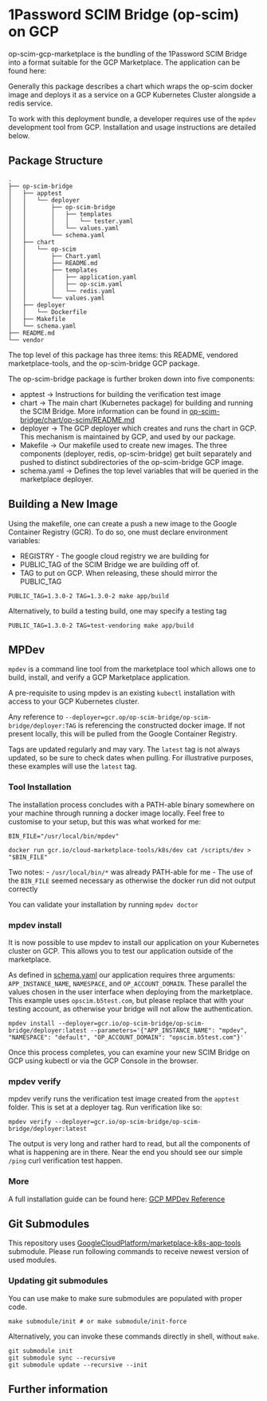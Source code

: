 # 1Password SCIM Bridge (op-scim) on GCP

op-scim-gcp-marketplace is the bundling of the 1Password SCIM Bridge into a format suitable for the GCP Marketplace. The application can be found here:

Generally this package describes a chart which wraps the op-scim docker image and deploys it as a service on a GCP Kubernetes Cluster alongside a redis service.

To work with this deployment bundle, a developer requires use of the `mpdev` development tool from GCP. Installation and usage instructions are detailed below.

## Package Structure

```
.
├── op-scim-bridge
│   ├── apptest
│   │   └── deployer
│   │       ├── op-scim-bridge
│   │       │   ├── templates
│   │       │   │   └── tester.yaml
│   │       │   └── values.yaml
│   │       └── schema.yaml
│   ├── chart
│   │   └── op-scim
│   │       ├── Chart.yaml
│   │       ├── README.md
│   │       ├── templates
│   │       │   ├── application.yaml
│   │       │   ├── op-scim.yaml
│   │       │   └── redis.yaml
│   │       └── values.yaml
│   ├── deployer
│   │   └── Dockerfile
│   ├── Makefile
│   └── schema.yaml
├── README.md
└── vendor
```
The top level of this package has three items: this README, vendored marketplace-tools, and the op-scim-bridge GCP package.

The op-scim-bridge package is further broken down into five components:
- apptest -> Instructions for building the verification test image
- chart -> The main chart (Kubernetes package) for building and running the SCIM Bridge. More information can be found in [op-scim-bridge/chart/op-scim/README.md](./op-scim-bridge/chart/op-scim/README.md)
- deployer -> The GCP deployer which creates and runs the chart in GCP. This mechanism is maintained by GCP, and used by our package.
- Makefile -> Our makefile used to create new images. The three components (deployer, redis, op-scim-bridge) get built separately and pushed to distinct subdirectories of the op-scim-bridge GCP image.
- schema.yaml -> Defines the top level variables that will be queried in the marketplace deployer.

## Building a New Image

Using the makefile, one can create a push a new image to the Google Container Registry (GCR). To do so, one must declare environment variables:

- REGISTRY - The google cloud registry we are building for
- PUBLIC_TAG of the SCIM Bridge we are building off of.
- TAG to put on GCP. When releasing, these should mirror the PUBLIC_TAG

```
PUBLIC_TAG=1.3.0-2 TAG=1.3.0-2 make app/build
```

Alternatively, to build a testing build, one may specify a testing tag

```
PUBLIC_TAG=1.3.0-2 TAG=test-vendoring make app/build
```

## MPDev

`mpdev` is a command line tool from the marketplace tool which allows one to build, install, and verify a GCP Marketplace application.

A pre-requisite to using mpdev is an existing `kubectl` installation with access to your GCP Kubernetes cluster.

Any reference to `--deployer=gcr.op/op-scim-bridge/op-scim-bridge/deployer:TAG` is referencing the constructed docker image. If not present locally, this will be pulled from the Google Container Registry.

Tags are updated regularly and may vary. The `latest` tag is not always updated, so be sure to check dates when pulling. For illustrative purposes, these examples will use the `latest` tag.

### Tool Installation

The installation process concludes with a PATH-able binary somewhere on your machine through running a docker image locally. Feel free to customise to your setup, but this was what worked for me:

```
BIN_FILE="/usr/local/bin/mpdev"

docker run gcr.io/cloud-marketplace-tools/k8s/dev cat /scripts/dev > "$BIN_FILE"
```
Two notes:
    - `/usr/local/bin/*` was already PATH-able for me
    - The use of the `BIN_FILE` seemed necessary as otherwise the docker run did not output correctly


You can validate your installation by running `mpdev doctor`

### mpdev install

It is now possible to use mpdev to install our application on your Kubernetes cluster on GCP. This allows you to test our application outside of the marketplace.

As defined in [schema.yaml](./op-scim-bridge/schema.yaml) our application requires three arguments: `APP_INSTANCE_NAME`, `NAMESPACE`, and `OP_ACCOUNT_DOMAIN`. These parallel the values chosen in the user interface when deploying from the marketplace. This example uses `opscim.b5test.com`, but please replace that with your testing account, as otherwise your bridge will not allow the authentication.

```
mpdev install --deployer=gcr.io/op-scim-bridge/op-scim-bridge/deployer:latest --parameters='{"APP_INSTANCE_NAME": "mpdev", "NAMESPACE": "default", "OP_ACCOUNT_DOMAIN": "opscim.b5test.com"}'
```
Once this process completes, you can examine your new SCIM Bridge on GCP using kubectl or via the GCP Console in the browser.

### mpdev verify


mpdev verify runs the verification test image created from the `apptest` folder. This is set at a deployer tag. Run verification like so:

```
mpdev verify --deployer=gcr.io/op-scim-bridge/op-scim-bridge/deployer:latest
```

The output is very long and rather hard to read, but all the components of what is happening are in there. Near the end you should see our simple `/ping` curl verification test happen. 

### More

A full installation guide can be found here: [GCP MPDev Reference](https://github.com/GoogleCloudPlatform/marketplace-k8s-app-tools/blob/master/docs/mpdev-references.md)


## Git Submodules

This repository uses [GoogleCloudPlatform/marketplace-k8s-app-tools](https://github.com/GoogleCloudPlatform/marketplace-k8s-app-tools.git) submodule.
Please run following commands to receive newest version of used modules.

### Updating git submodules

You can use make to make sure submodules
are populated with proper code.

```shell
make submodule/init # or make submodule/init-force
```

Alternatively, you can invoke these commands directly in shell, without `make`.

```shell
git submodule init
git submodule sync --recursive
git submodule update --recursive --init
```

## Further information

